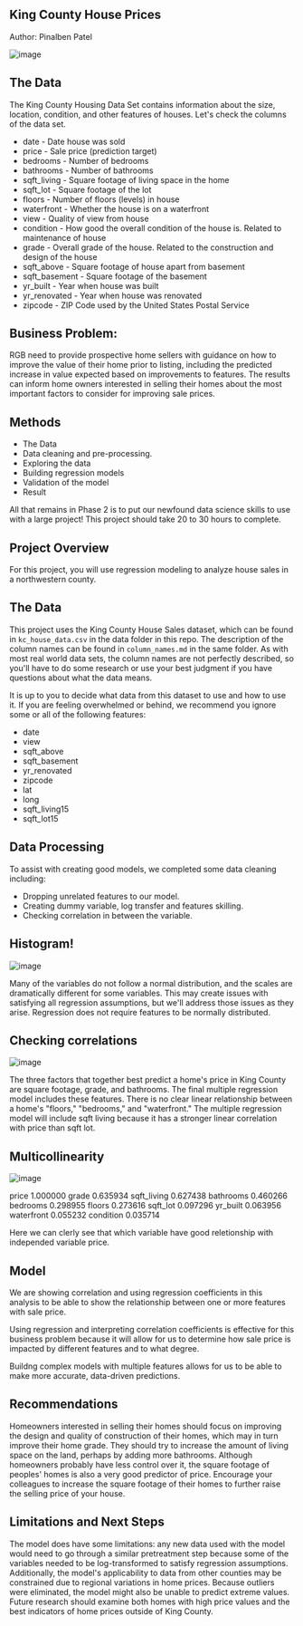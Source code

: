 ## King County House Prices 
Author: Pinalben Patel

![image](https://user-images.githubusercontent.com/119024066/218669940-36bf22f8-3670-46ab-9688-6f2baeb17653.png)


## The Data
The King County Housing Data Set contains information about the size, location, condition, and other features of houses. Let's check the columns of the data set.

* date - Date house was sold
* price - Sale price (prediction target)
* bedrooms - Number of bedrooms
* bathrooms - Number of bathrooms
* sqft_living - Square footage of living space in the home
* sqft_lot - Square footage of the lot
* floors - Number of floors (levels) in house
* waterfront - Whether the house is on a waterfront
* view - Quality of view from house
* condition - How good the overall condition of the house is. Related to maintenance of house
* grade - Overall grade of the house. Related to the construction and design of the house
* sqft_above - Square footage of house apart from basement
* sqft_basement - Square footage of the basement
* yr_built - Year when house was built
* yr_renovated - Year when house was renovated
* zipcode - ZIP Code used by the United States Postal Service

## Business Problem:
RGB need to provide prospective home sellers with guidance on how to improve the value of their home prior to listing, including the predicted increase in value expected based on improvements to features. The results can inform home owners interested in selling their homes about the most important factors to consider for improving sale prices.

## Methods
* The Data
* Data cleaning and pre-processing.
* Exploring the data
* Building regression models 
* Validation of the model
* Result

All that remains in Phase 2 is to put our newfound data science skills to use with a large project! This project should take 20 to 30 hours to complete.

## Project Overview

For this project, you will use regression modeling to analyze house sales in a northwestern county.

## The Data

This project uses the King County House Sales dataset, which can be found in  `kc_house_data.csv` in the data folder in this repo. The description of the column names can be found in `column_names.md` in the same folder. As with most real world data sets, the column names are not perfectly described, so you'll have to do some research or use your best judgment if you have questions about what the data means.

It is up to you to decide what data from this dataset to use and how to use it. If you are feeling overwhelmed or behind, we recommend you ignore some or all of the following features:

* date
* view
* sqft_above
* sqft_basement
* yr_renovated
* zipcode
* lat
* long
* sqft_living15
* sqft_lot15

## Data Processing

To assist with creating good models, we completed some data cleaning including:
* Dropping unrelated features to our model.
* Creating dummy variable, log transfer and features skilling.
* Checking correlation in between the variable.

## Histogram!

![image](https://user-images.githubusercontent.com/119024066/218675966-79986aa3-dc5d-422c-a22d-81c7c69d8c6c.png)


Many of the variables do not follow a normal distribution, and the scales are dramatically different for some variables. This may create issues with satisfying all regression assumptions, but we'll address those issues as they arise. Regression does not require features to be normally distributed.

## Checking correlations

![image](https://user-images.githubusercontent.com/119024066/218676154-5fcc8fcf-0772-4332-b970-2a3e54140499.png)

The three factors that together best predict a home's price in King County are square footage, grade, and bathrooms. The final multiple regression model includes these features. There is no clear linear relationship between a home's "floors," "bedrooms," and "waterfront." The multiple regression model will include sqft living because it has a stronger linear correlation with price than sqft lot.

## Multicollinearity

![image](https://user-images.githubusercontent.com/119024066/218676288-4cba4930-c068-4eb2-a697-bb3aa3f73f99.png)

price          1.000000
grade          0.635934
sqft_living    0.627438
bathrooms      0.460266
bedrooms       0.298955
floors         0.273616
sqft_lot       0.097296
yr_built       0.063956
waterfront     0.055232
condition      0.035714

Here we can clerly see that which variable have good reletionship with independed variable price.

## Model 

We are showing correlation and using regression coefficients in this analysis to be able to show the relationship between one or more features with sale price.

Using regression and interpreting correlation coefficients is effective for this business problem because it will allow for us to determine how sale price is impacted by different features and to what degree.

Buildng complex models with multiple features allows for us to be able to make more accurate, data-driven predictions.

## Recommendations
 
Homeowners interested in selling their homes should focus on improving the design and quality of construction of their homes, which may in turn improve their home grade. They should try to increase the amount of living space on the land, perhaps by adding more bathrooms. Although homeowners probably have less control over it, the square footage of peoples' homes is also a very good predictor of price. Encourage your colleagues to increase the square footage of their homes to further raise the selling price of your house.

## Limitations and Next Steps

The model does have some limitations: any new data used with the model would need to go through a similar pretreatment step because some of the variables needed to be log-transformed to satisfy regression assumptions. Additionally, the model's applicability to data from other counties may be constrained due to regional variations in home prices. Because outliers were eliminated, the model might also be unable to predict extreme values. Future research should examine both homes with high price values and the best indicators of home prices outside of King County.


















